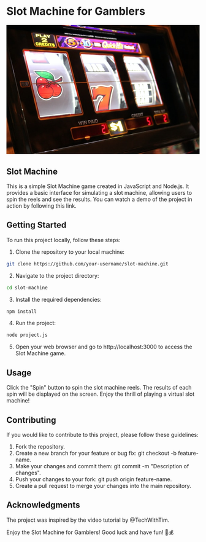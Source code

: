 # Slot Machine for Gamblers


![slotmachine_stock](node_modules/slotmachine.jpg)
## Slot Machine

This is a simple Slot Machine game created in JavaScript and Node.js. It provides a basic interface for simulating a slot machine, allowing users to spin the reels and see the results. You can watch a demo of the project in action by following this link.

## Getting Started
To run this project locally, follow these steps:

1. Clone the repository to your local machine:
```sh
git clone https://github.com/your-username/slot-machine.git
```
2. Navigate to the project directory:
```sh
cd slot-machine
```
3. Install the required dependencies:
```sh
npm install
```
4. Run the project:
```sh
node project.js
```
5. Open your web browser and go to http://localhost:3000 to access the Slot Machine game.


## Usage
Click the "Spin" button to spin the slot machine reels.
The results of each spin will be displayed on the screen.
Enjoy the thrill of playing a virtual slot machine!

## Contributing
If you would like to contribute to this project, please follow these guidelines:

1. Fork the repository.
2. Create a new branch for your feature or bug fix: git checkout -b feature-name.
3. Make your changes and commit them: git commit -m "Description of changes".
4. Push your changes to your fork: git push origin feature-name.
5. Create a pull request to merge your changes into the main repository.

## Acknowledgments
The project was inspired by the video tutorial by @TechWithTim.

Enjoy the Slot Machine for Gamblers! Good luck and have fun! 🎰💰
